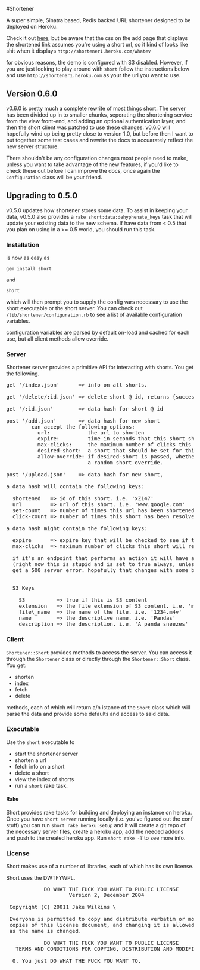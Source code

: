 #Shortener

A super simple, Sinatra based, Redis backed URL shortener designed to be deployed on Heroku.


Check it out [here](http://shortener1.heroku.com), but be aware that the css on the add page that displays the shortened link assumes you're using a short url, so it kind of looks like shit when it displays `http://shortener1.heroku.com/whatev`

for obvious reasons, the demo is configured with S3 disabled. However, if you are just looking
to play around with `short` follow the instructions below and use `http://shortener1.heroku.com`
as your the url you want to use.

## Version 0.6.0

v0.6.0 is pretty much a complete rewrite of most things short. The server has
been divided up in to smaller chunks, seperating the shortening service from the
view front-end, and adding an optional authentication layer, and then the short
client was patched to use these changes. v0.6.0 will hopefully wind up being 
pretty close to version 1.0, but before then I want to put together some test
cases and rewrite the docs to accuarately reflect the new server structure. 

There shouldn't be any configuration changes most people need to make, unless 
you want to take advantage of the new features, if you'd like to check these out
before I can improve the docs, once again the `Configuration` class will be your 
friend.

## Upgrading to 0.5.0

v0.5.0 updates how shortener stores some data. To assist in keeping your data,
v0.5.0 also provides a `rake short:data:dehyphenate_keys` task that will update
your existing data to the new schema. If have data from < 0.5 that you plan on
using in a >= 0.5 world, you should run this task.

### Installation

is now as easy as

`gem install short`

and

`short`

which will then prompt you to supply the config vars necessary to use the short
executable or the short server. You can check out `/lib/shortener/configuration.rb`
to see a list of available configuration variables.

configuration variables are parsed by default on-load and cached for each use,
but all client methods allow override.

### Server

Shortener server provides a primitive API for interacting with shorts. You get the following.

<pre>
get '/index.json'      => info on all shorts.

get '/delete/:id.json' => delete short @ id, returns {success: true, shortened: id}

get '/:id.json'        => data hash for short @ id

post '/add.json'       => data hash for new short
        can accept the following options:
          url:            the url to shorten
          expire:         time in seconds that this short should live
          max-clicks:     the maximum number of clicks this short should accept.
          desired-short:  a short that should be set for this url.
          allow-override: if desired-short is passed, whether or not to allow
                          a random short override.

post '/upload.json'    => data hash for new short,

a data hash will contain the following keys:

  shortened   => id of this short. i.e. 'xZ147'
  url         => url of this short. i.e. 'www.google.com'
  set-count   => number of times this url has been shortened.
  click-count => number of times this short has been resolved.

a data hash might contain the following keys:

  expire      => expire key that will be checked to see if this key will expire
  max-clicks  => maximum number of clicks this short will resolve for

  if it's an endpoint that performs an action it will have a success key set to true or false.
  (right now this is stupid and is set to true always, unless it errors, in which case you
  get a 500 server error. hopefully that changes with some better error messages.)


  S3 Keys

    S3          => true if this is S3 content
    extension   => the file extension of S3 content. i.e. 'm4v'
    file\_name  => the name of the file. i.e. '1234.m4v'
    name        => the descriptive name. i.e. 'Pandas'
    description => the description. i.e. 'A panda sneezes'
</pre>

### Client

`Shortener::Short` provides methods to access the server. You can access it through
the `Shortener` class or directly through the `Shortener::Short` class. You get:

* shorten
* index
* fetch
* delete

methods, each of which will return a/n istance of the `Short` class which will
parse the data and provide some defaults and access to said data.

### Executable

Use the `short` executable to

* start the shortener server
* shorten a url
* fetch info on a short
* delete a short
* view the index of shorts
* run a `short` rake task.

#### Rake

Short provides rake tasks for building and deploying an instance on heroku.
Once you have `short server` running locally (i.e. you've figured out the conf stuff)
you can run `short rake heroku:setup` and it will create a git repo of the necessary
server files, create a heroku app, add the needed addons and push to the created heroku app.
Run `short rake -T` to see more info.


### License

Short makes use of a number of libraries, each of which has its own license.

Short uses the DWTFYWPL.

<pre>
            DO WHAT THE FUCK YOU WANT TO PUBLIC LICENSE
                    Version 2, December 2004

 Copyright (C) 20011 Jake Wilkins \<jake AT jakewilkins DOT com\>

 Everyone is permitted to copy and distribute verbatim or modified
 copies of this license document, and changing it is allowed as long
 as the name is changed.

            DO WHAT THE FUCK YOU WANT TO PUBLIC LICENSE
   TERMS AND CONDITIONS FOR COPYING, DISTRIBUTION AND MODIFICATION

  0. You just DO WHAT THE FUCK YOU WANT TO.
</pre>
